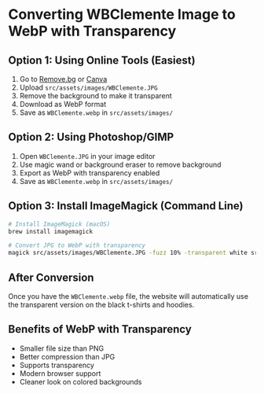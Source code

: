 # Converting WBClemente Image to WebP with Transparency

## Option 1: Using Online Tools (Easiest)

1. Go to [Remove.bg](https://www.remove.bg/) or [Canva](https://www.canva.com/)
2. Upload `src/assets/images/WBClemente.JPG`
3. Remove the background to make it transparent
4. Download as WebP format
5. Save as `WBClemente.webp` in `src/assets/images/`

## Option 2: Using Photoshop/GIMP

1. Open `WBClemente.JPG` in your image editor
2. Use magic wand or background eraser to remove background
3. Export as WebP with transparency enabled
4. Save as `WBClemente.webp` in `src/assets/images/`

## Option 3: Install ImageMagick (Command Line)

```bash
# Install ImageMagick (macOS)
brew install imagemagick

# Convert JPG to WebP with transparency
magick src/assets/images/WBClemente.JPG -fuzz 10% -transparent white src/assets/images/WBClemente.webp
```

## After Conversion

Once you have the `WBClemente.webp` file, the website will automatically use the transparent version on the black t-shirts and hoodies.

## Benefits of WebP with Transparency

- Smaller file size than PNG
- Better compression than JPG
- Supports transparency
- Modern browser support
- Cleaner look on colored backgrounds
